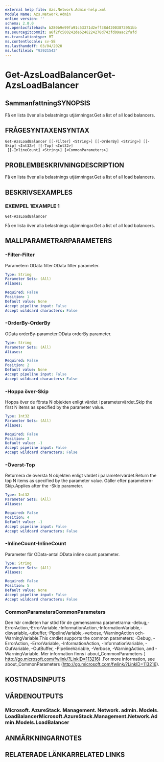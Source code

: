 ```yaml
---
external help file: Azs.Network.Admin-help.xml
Module Name: Azs.Network.Admin
online version: ''
schema: 2.0.0
ms.openlocfilehash: b280b9e99fa91c53371d2eff38d42003873951bb
ms.sourcegitcommit: a6f2fc500242de6248224278d743fd09aac2fafd
ms.translationtype: MT
ms.contentlocale: sv-SE
ms.lasthandoff: 03/04/2020
ms.locfileid: "93921542"
---
```

# <span data-ttu-id="bbf6d-101">Get-AzsLoadBalancer</span><span class="sxs-lookup"><span data-stu-id="bbf6d-101">Get-AzsLoadBalancer</span></span>

## <span data-ttu-id="bbf6d-102">Sammanfattning</span><span class="sxs-lookup"><span data-stu-id="bbf6d-102">SYNOPSIS</span></span>
<span data-ttu-id="bbf6d-103">Få en lista över alla belastnings utjämningar.</span><span class="sxs-lookup"><span data-stu-id="bbf6d-103">Get a list of all load balancers.</span></span>

## <span data-ttu-id="bbf6d-104">FRÅGESYNTAXEN</span><span class="sxs-lookup"><span data-stu-id="bbf6d-104">SYNTAX</span></span>

```
Get-AzsLoadBalancer [[-Filter] <String>] [[-OrderBy] <String>] [[-Skip] <Int32>] [[-Top] <Int32>]
 [[-InlineCount] <String>] [<CommonParameters>]
```

## <span data-ttu-id="bbf6d-105">PROBLEMBESKRIVNING</span><span class="sxs-lookup"><span data-stu-id="bbf6d-105">DESCRIPTION</span></span>
<span data-ttu-id="bbf6d-106">Få en lista över alla belastnings utjämningar.</span><span class="sxs-lookup"><span data-stu-id="bbf6d-106">Get a list of all load balancers.</span></span>

## <span data-ttu-id="bbf6d-107">BESKRIVS</span><span class="sxs-lookup"><span data-stu-id="bbf6d-107">EXAMPLES</span></span>

### <span data-ttu-id="bbf6d-108">EXEMPEL 1</span><span class="sxs-lookup"><span data-stu-id="bbf6d-108">EXAMPLE 1</span></span>
```
Get-AzsLoadBalancer
```

<span data-ttu-id="bbf6d-109">Få en lista över alla belastnings utjämningar.</span><span class="sxs-lookup"><span data-stu-id="bbf6d-109">Get a list of all load balancers.</span></span>

## <span data-ttu-id="bbf6d-110">MALLPARAMETRAR</span><span class="sxs-lookup"><span data-stu-id="bbf6d-110">PARAMETERS</span></span>

### <span data-ttu-id="bbf6d-111">-Filter</span><span class="sxs-lookup"><span data-stu-id="bbf6d-111">-Filter</span></span>
<span data-ttu-id="bbf6d-112">Parametern OData filter.</span><span class="sxs-lookup"><span data-stu-id="bbf6d-112">OData filter parameter.</span></span>

```yaml
Type: String
Parameter Sets: (All)
Aliases:

Required: False
Position: 1
Default value: None
Accept pipeline input: False
Accept wildcard characters: False
```

### <span data-ttu-id="bbf6d-113">-OrderBy</span><span class="sxs-lookup"><span data-stu-id="bbf6d-113">-OrderBy</span></span>
<span data-ttu-id="bbf6d-114">OData orderBy-parameter.</span><span class="sxs-lookup"><span data-stu-id="bbf6d-114">OData orderBy parameter.</span></span>

```yaml
Type: String
Parameter Sets: (All)
Aliases:

Required: False
Position: 2
Default value: None
Accept pipeline input: False
Accept wildcard characters: False
```

### <span data-ttu-id="bbf6d-115">-Hoppa över</span><span class="sxs-lookup"><span data-stu-id="bbf6d-115">-Skip</span></span>
<span data-ttu-id="bbf6d-116">Hoppa över de första N objekten enligt värdet i parametervärdet.</span><span class="sxs-lookup"><span data-stu-id="bbf6d-116">Skip the first N items as specified by the parameter value.</span></span>

```yaml
Type: Int32
Parameter Sets: (All)
Aliases:

Required: False
Position: 3
Default value: -1
Accept pipeline input: False
Accept wildcard characters: False
```

### <span data-ttu-id="bbf6d-117">-Överst</span><span class="sxs-lookup"><span data-stu-id="bbf6d-117">-Top</span></span>
<span data-ttu-id="bbf6d-118">Returnera de översta N objekten enligt värdet i parametervärdet.</span><span class="sxs-lookup"><span data-stu-id="bbf6d-118">Return the top N items as specified by the parameter value.</span></span>
<span data-ttu-id="bbf6d-119">Gäller efter parametern-Skip.</span><span class="sxs-lookup"><span data-stu-id="bbf6d-119">Applies after the -Skip parameter.</span></span>

```yaml
Type: Int32
Parameter Sets: (All)
Aliases:

Required: False
Position: 4
Default value: -1
Accept pipeline input: False
Accept wildcard characters: False
```

### <span data-ttu-id="bbf6d-120">-InlineCount</span><span class="sxs-lookup"><span data-stu-id="bbf6d-120">-InlineCount</span></span>
<span data-ttu-id="bbf6d-121">Parameter för OData-antal.</span><span class="sxs-lookup"><span data-stu-id="bbf6d-121">OData inline count parameter.</span></span>

```yaml
Type: String
Parameter Sets: (All)
Aliases:

Required: False
Position: 5
Default value: None
Accept pipeline input: False
Accept wildcard characters: False
```

### <span data-ttu-id="bbf6d-122">CommonParameters</span><span class="sxs-lookup"><span data-stu-id="bbf6d-122">CommonParameters</span></span>
<span data-ttu-id="bbf6d-123">Den här cmdleten har stöd för de gemensamma parametrarna:-debug,-ErrorAction,-ErrorVariable,-InformationAction,-InformationVariable,-disvariable,-utbuffer,-PipelineVariable,-verbose,-WarningAction och-WarningVariable.</span><span class="sxs-lookup"><span data-stu-id="bbf6d-123">This cmdlet supports the common parameters: -Debug, -ErrorAction, -ErrorVariable, -InformationAction, -InformationVariable, -OutVariable, -OutBuffer, -PipelineVariable, -Verbose, -WarningAction, and -WarningVariable.</span></span> <span data-ttu-id="bbf6d-124">Mer information finns i about_CommonParameters ( http://go.microsoft.com/fwlink/?LinkID=113216) .</span><span class="sxs-lookup"><span data-stu-id="bbf6d-124">For more information, see about_CommonParameters (http://go.microsoft.com/fwlink/?LinkID=113216).</span></span>

## <span data-ttu-id="bbf6d-125">KOSTNADS</span><span class="sxs-lookup"><span data-stu-id="bbf6d-125">INPUTS</span></span>

## <span data-ttu-id="bbf6d-126">VÄRDEN</span><span class="sxs-lookup"><span data-stu-id="bbf6d-126">OUTPUTS</span></span>

### <span data-ttu-id="bbf6d-127">Microsoft. AzureStack. Management. Network. admin. Models. LoadBalancer</span><span class="sxs-lookup"><span data-stu-id="bbf6d-127">Microsoft.AzureStack.Management.Network.Admin.Models.LoadBalancer</span></span>

## <span data-ttu-id="bbf6d-128">ANMÄRKNINGAR</span><span class="sxs-lookup"><span data-stu-id="bbf6d-128">NOTES</span></span>

## <span data-ttu-id="bbf6d-129">RELATERADE LÄNKAR</span><span class="sxs-lookup"><span data-stu-id="bbf6d-129">RELATED LINKS</span></span>
